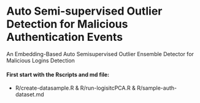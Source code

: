 # Auto Semi-supervised Outlier Detection for Malicious Authentication Events
An Embedding-Based Auto Semisupervised Outlier Ensemble Detector for Malicious Logins Detection
 

#### First start with the Rscripts and md file: 
- R/create-datasample.R &  R/run-logisitcPCA.R & R/sample-auth-dataset.md
